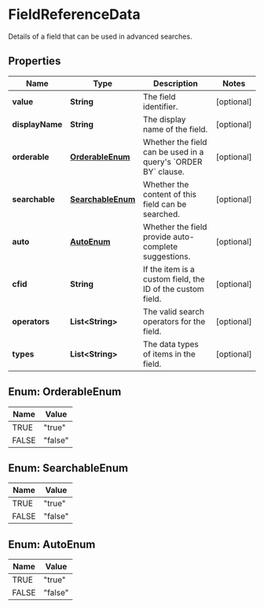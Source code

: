 

# FieldReferenceData

Details of a field that can be used in advanced searches.

## Properties

Name | Type | Description | Notes
------------ | ------------- | ------------- | -------------
**value** | **String** | The field identifier. |  [optional]
**displayName** | **String** | The display name of the field. |  [optional]
**orderable** | [**OrderableEnum**](#OrderableEnum) | Whether the field can be used in a query&#39;s &#x60;ORDER BY&#x60; clause. |  [optional]
**searchable** | [**SearchableEnum**](#SearchableEnum) | Whether the content of this field can be searched. |  [optional]
**auto** | [**AutoEnum**](#AutoEnum) | Whether the field provide auto-complete suggestions. |  [optional]
**cfid** | **String** | If the item is a custom field, the ID of the custom field. |  [optional]
**operators** | **List&lt;String&gt;** | The valid search operators for the field. |  [optional]
**types** | **List&lt;String&gt;** | The data types of items in the field. |  [optional]



## Enum: OrderableEnum

Name | Value
---- | -----
TRUE | &quot;true&quot;
FALSE | &quot;false&quot;



## Enum: SearchableEnum

Name | Value
---- | -----
TRUE | &quot;true&quot;
FALSE | &quot;false&quot;



## Enum: AutoEnum

Name | Value
---- | -----
TRUE | &quot;true&quot;
FALSE | &quot;false&quot;



